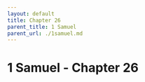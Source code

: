 ```yaml
---
layout: default
title: Chapter 26
parent_title: 1 Samuel
parent_url: ./1samuel.md
---
```


# 1 Samuel - Chapter 26
